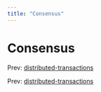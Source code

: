 ```yaml
---
title: "Consensus"
---
```


# Consensus

Prev: [distributed-transactions](distributed-transactions.md)

Prev: [distributed-transactions](distributed-transactions.md)
